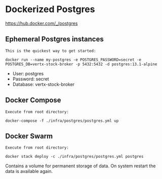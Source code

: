 # Dockerized Postgres

  https://hub.docker.com/_/postgres

## Ephemeral Postgres instances
    This is the quickest way to get started:
  ```
  docker run --name my-postgres -e POSTGRES_PASSWORD=secret -e POSTGRES_DB=vertx-stock-broker -p 5432:5432 -d postgres:13.1-alpine
  ```

  * User: postgres
  * Password: secret
  * Database: vertx-stock-broker

## Docker Compose
    Execute from root directory:
  ```
  docker-compose -f ./infra/postgres/postgres.yml up
  ```

## Docker Swarm
    Execute from root directory:
  ```
  docker stack deploy -c ./infra/postgres/postgres.yml postgres
  ```

  Contains a volume for permanent storage of data. On system restart the data is available again.
